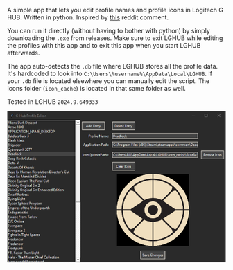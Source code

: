 A simple app that lets you edit profile names and profile icons in Logitech G HUB. Written in python. Inspired by [this](https://www.reddit.com/r/LogitechG/comments/jwiddw/g_hub_renaming_profiles/k8t1s6c/
) reddit comment.

You can run it directly (without having to bother with python) by simply downloading the `.exe` from releases.
Make sure to exit LGHUB while editing the profiles with this app and to exit this app when you start LGHUB afterwards.

The app auto-detects the `.db` file where LGHUB stores all the profile data. It's hardcoded to look into `C:\Users\%username%\AppData\Local\LGHUB`. If your `.db` file is located elsewhere you can manually edit the script. The icons folder (`icon_cache`) is located in that same folder as well.

Tested in LGHUB `2024.9.649333`

![screenshot](https://github.com/homelab-00/LGHUB-Profile-Editor/blob/main/screenshots/screenshot_1.png?raw=true)